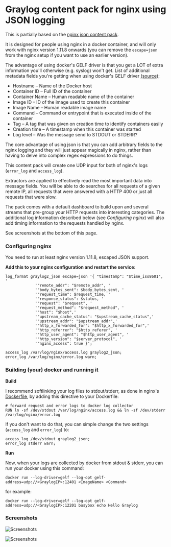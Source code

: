 # Graylog content pack for nginx using JSON logging

This is partially based on the [nginx json content pack](https://github.com/petestorey26/graylog-content-pack-nginx-json).

It is designed for people using nginx in a docker container, and will only work with nginx version 1.11.8 onwards (you can remove the `escape=json` from the nginx setup if you want to use an earlier version).

The advantage of using docker's GELF driver is that you get a LOT of extra information you'll otherwise (e.g. syslog) won't get.
List of additional metadata fields you're getting when using docker's GELF driver [(source)](https://www.graylog.org/post/centralized-docker-container-logging-with-native-graylog-integration):
 
 * Hostname – Name of the Docker host
 * Container ID – Full ID of the container
 * Container Name – Human readable name of the container
 * Image ID – ID of the image used to create this container
 * Image Name – Human readable image name
 * Command – Command or entrypoint that is executed inside of the container
 * Tag – A tag that was given on creation time to identify containers easily
 * Creation time – A timestamp when this container was started
 * Log level – Was the message send to STDOUT or STDERR?
 
The core advantage of using json is that you can add arbitrary fields to the nginx logging and they will just appear magically in nginx, rather than having to delve into complex regex expressions to do things.

This content pack will create one UDP input for both of nginx's logs (`error_log` and `access_log`). 

Extractors are applied to effectively read the most important data into message fields. 
You will be able to do searches for all requests of a given remote IP, all requests that were answered with a HTTP 400 or just all requests that were slow.

The pack comes with a default dashboard to build upon and several streams that pre-group your HTTP requests into interesting categories. The additional log information described below (see *Configuring nginx*) will also add timing information to the requests handled by nginx.

See screenshots at the bottom of this page.

### Configuring nginx

You need to run at least nginx version 1.11.8, escaped JSON support.

**Add this to your nginx configuration and restart the service:**

    log_format graylog2_json escape=json '{ "timestamp": "$time_iso8601", '
                 '"remote_addr": "$remote_addr", '
                 '"body_bytes_sent": $body_bytes_sent, '
                 '"request_time": $request_time, '
                 '"response_status": $status, '
                 '"request": "$request", '
                 '"request_method": "$request_method", '
                 '"host": "$host",'
                 '"upstream_cache_status": "$upstream_cache_status",'
                 '"upstream_addr": "$upstream_addr",'
                 '"http_x_forwarded_for": "$http_x_forwarded_for",'
                 '"http_referrer": "$http_referer", '
                 '"http_user_agent": "$http_user_agent", '
                 '"http_version": "$server_protocol", '
                 '"nginx_access": true }';

    access_log /var/log/nginx/access.log graylog2_json;
    error_log /var/log/nginx/error.log warn;


### Building (your) docker and running it
**Build**

I recommend softlinking your log files to stdout/stderr, as done in nginx's [Dockerfile](https://github.com/nginxinc/docker-nginx/blob/8921999083def7ba43a06fabd5f80e4406651353/mainline/jessie/Dockerfile#L21-L23), by adding this directive to your Dockerfile:

    # forward request and error logs to docker log collector
    RUN ln -sf /dev/stdout /var/log/nginx/access.log && ln -sf /dev/stderr /var/log/nginx/error.log
    
If you don't want to do that, you can simple change the two settings (`access_log` and `error_log`) to:

    access_log /dev/stdout graylog2_json;
    error_log stderr warn;

**Run**

Now, when your logs are collected by docker from stdout & stderr, you can run your docker using this command:

    docker run --log-driver=gelf --log-opt gelf-address=udp://<GraylogIP>:12401 <ImageName> <Command>
    
for example:

    docker run --log-driver=gelf --log-opt gelf-address=udp://<GraylogIP>:12201 busybox echo Hello Graylog
        
### Screenshots
![Screenshots](http://i63.tinypic.com/ohrei8.jpg)

![Screenshots](https://s3.amazonaws.com/graylog2public/images/contentpack-nginx-2.png)
